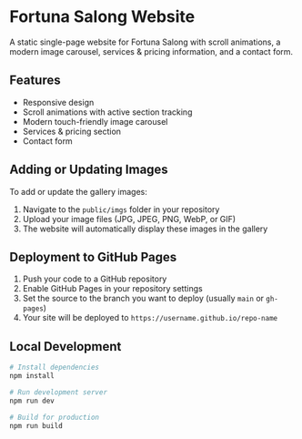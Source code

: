 # Fortuna Salong Website

A static single-page website for Fortuna Salong with scroll animations, a modern image carousel, services & pricing information, and a contact form.

## Features

- Responsive design
- Scroll animations with active section tracking
- Modern touch-friendly image carousel
- Services & pricing section
- Contact form

## Adding or Updating Images

To add or update the gallery images:

1. Navigate to the `public/imgs` folder in your repository
2. Upload your image files (JPG, JPEG, PNG, WebP, or GIF)
3. The website will automatically display these images in the gallery

## Deployment to GitHub Pages

1. Push your code to a GitHub repository
2. Enable GitHub Pages in your repository settings
3. Set the source to the branch you want to deploy (usually `main` or `gh-pages`)
4. Your site will be deployed to `https://username.github.io/repo-name`

## Local Development

```bash
# Install dependencies
npm install

# Run development server
npm run dev

# Build for production
npm run build

